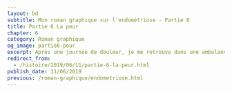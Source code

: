 ```yaml
---
layout: bd
subtitle: Mon roman graphique sur l'endométriose - Partie 6
title: Partie 6 La peur
chapter: 6
category: Roman graphique
og_image: partie6-peur
excerpt: Après une journée de douleur, je me retrouve dans une ambulance direction les urgences. C'est la panique, je ne sais pas pourquoi j'ai aussi mal, est-ce l'endométriose la coupable ?
redirect_from:
  - /histoire/2019/06/11/partie-6-la-peur.html
publish_date: 11/06/2019
previous: /roman-graphique/endometriose.html
---
```

